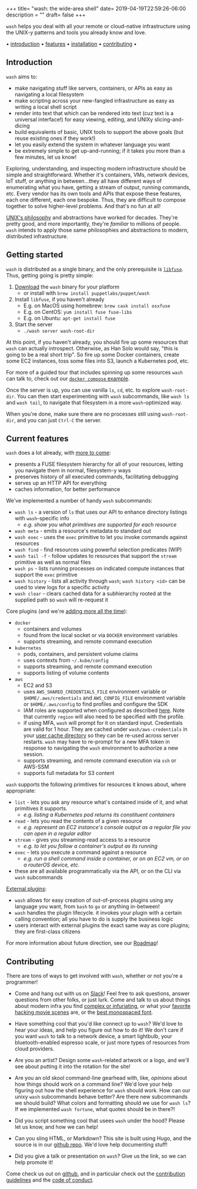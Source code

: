 +++
title= "wash: the wide-area shell"
date= 2019-04-19T22:59:26-06:00
description = ""
draft= false
+++

`wash` helps you deal with all your remote or cloud-native infrastructure using the UNIX-y patterns and tools you already know and love.

<div id="horizontalmenu">
    • <a href="#introduction">introduction</a>
    • <a href="#current-features">features</a>
    • <a href="#getting-started">installation</a>
    • <a href="#contributing">contributing</a>
    •
</div>

<script id="asciicast-245046" src="https://asciinema.org/a/245046.js" async></script>

## Introduction

`wash` aims to:

* make navigating stuff like servers, containers, or APIs as easy as navigating a local filesystem
* make scripting across your new-fangled infrastructure as easy as writing a local shell script
* render into text that which can be rendered into text (cuz text is a universal interface!) for easy viewing, editing, and UNIXy slicing-and-dicing
* build equivalents of basic, UNIX tools to support the above goals (but reuse existing ones if they work!)
* let you easily extend the system in whatever language you want
* be extremely simple to get up-and-running; if it takes you more than a few minutes, let us know!

Exploring, understanding, and inspecting modern infrastructure should be simple and straightforward. Whether it's containers, VMs, network devices, IoT stuff, or anything in between...they all have different ways of enumerating what you have, getting a stream of output, running commands, etc. Every vendor has its own tools and APIs that expose these features, each one different, each one bespoke. Thus, they are difficult to compose together to solve higher-level problems. And that's no fun at all!

[UNIX's philosophy](https://en.wikipedia.org/wiki/Unix_philosophy#Origin) and abstractions have worked for decades. They're pretty good, and more importantly, they're _familiar_ to millions of people. `wash` intends to apply those same philosophies and abstractions to modern, distributed infrastructure.

## Getting started

`wash` is distributed as a single binary, and the only prerequisite is [`libfuse`](https://github.com/libfuse/libfuse). Thus, getting going is pretty simple:

1. [Download](https://github.com/puppetlabs/wash/releases) the `wash` binary for your platform
   * or install with `brew install puppetlabs/puppet/wash`
2. Install `libfuse`, if you haven't already
   * E.g. on MacOS using homebrew: `brew cask install osxfuse`
   * E.g. on CentOS: `yum install fuse fuse-libs`
   * E.g. on Ubuntu: `apt-get install fuse`
3. Start the server
   * `./wash server wash-root-dir`

At this point, if you haven't already, you should fire up some resources that `wash` can actually introspect. Otherwise, as Han Solo would say, "this is going to be a real short trip". So fire up some Docker containers, create some EC2 instances, toss some files into S3, launch a Kubernetes pod, etc. 

For more of a guided tour that includes spinning up some resources `wash` can talk to, check out our [`docker compose` example](https://github.com/puppetlabs/wash#wash-by-example).

Once the server is up, you can use vanilla `ls`, `cd`, etc. to explore `wash-root-dir`. You can then start experimenting with `wash` subcommands, like `wash ls` and `wash tail`, to navigate that filesystem in a more `wash`-optimized way.

When you're done, make sure there are no processes still using `wash-root-dir`, and you can just `Ctrl-C` the server.

## Current features

`wash` does a lot already, with [more to come](https://github.com/puppetlabs/wash#roadmap):

* presents a FUSE filesystem hierarchy for all of your resources, letting you navigate them in normal, filesystem-y ways
* preserves history of all executed commands, facilitating debugging
* serves up an HTTP API for everything
* caches information, for better performance

We've implemented a number of handy `wash` subcommands:

* `wash ls` - a version of `ls` that uses our API to enhance directory listings with `wash`-specific info
  - _e.g. show you what primitives are supported for each resource_
* `wash meta` - emits a resource's metadata to standard out
* `wash exec` - uses the `exec` primitive to let you invoke commands against resources
* `wash find` - find resources using powerful selection predicates (WIP)
* `wash tail -f` - follow updates to resources that support the `stream` primitive as well as normal files
* `wash ps` - lists running processes on indicated compute instances that support the `exec` primitive
* `wash history` - lists all activity through `wash`; `wash history <id>` can be used to view logs for a specific activity
* `wash clear` - clears cached data for a subhierarchy rooted at the supplied path so `wash` will re-request it

Core plugins (and we're [adding more all the time](https://github.com/puppetlabs/wash#roadmap)):

* `docker`
  - containers and volumes
  - found from the local socket or via `DOCKER` environment variables
  - supports streaming, and remote command execution
* `kubernetes`
  - pods, containers, and persistent volume claims
  - uses contexts from `~/.kube/config`
  - supports streaming, and remote command execution
  - supports listing of volume contents
* `aws`
  - EC2 and S3
  - uses `AWS_SHARED_CREDENTIALS_FILE` environment variable or `$HOME/.aws/credentials` and `AWS_CONFIG_FILE` environment variable or `$HOME/.aws/config` to find profiles and configure the SDK
  - IAM roles are supported when configured as described [here](https://docs.aws.amazon.com/cli/latest/userguide/cli-configure-role.html). Note that currently `region` will also need to be specified with the profile.
  - if using MFA, `wash` will prompt for it on standard input. Credentials are valid for 1 hour. They are cached under `wash/aws-credentials` in your [user cache directory](#user-cache-directory) so they can be re-used across server restarts. `wash` may have to re-prompt for a new MFA token in response to navigating the `wash` environment to authorize a new session.
  - supports streaming, and remote command execution via `ssh` or AWS-SSM
  - supports full metadata for S3 content

`wash` supports the following primitives for resources it knows about, where appropriate:

* `list` - lets you ask any resource what's contained inside of it, and what primitives it supports. 
  - _e.g. listing a Kubernetes pod returns its constituent containers_
* `read` - lets you read the contents of a given resource
  - _e.g. represent an EC2 instance's console output as a regular file you can open in a regular editor_
* `stream` - gives you streaming-read access to a resource
  - _e.g. to let you follow a container's output as its running_
* `exec` - lets you execute a command against a resource
  - _e.g. run a shell command inside a container, or on an EC2 vm, or on a routerOS device, etc._
* these are all available programmatically via the API, or on the CLI via `wash` subcommands

[External plugins](https://github.com/puppetlabs/wash/tree/master/docs/external_plugins):

* `wash` allows for easy creation of out-of-process plugins using any language you want, from `bash` to `go` or anything in-between!
* `wash` handles the plugin lifecycle. it invokes your plugin with a certain calling convention; all you have to do is supply the business logic
* users interact with external plugins the exact same way as core plugins; they are first-class citizens

For more information about future direction, see our [Roadmap](https://github.com/puppetlabs/wash#roadmap)!

## Contributing

There are tons of ways to get involved with `wash`, whether or not you're a programmer!

- Come and hang out with us on [Slack](https://puppetcommunity.slack.com/app_redirect?channel=wash)! Feel free to ask questions, answer questions from other folks, or just lurk. Come and talk to us about things about modern infra you find [complex or infuriating](https://landscape.cncf.io/), or what your [favorite hacking movie scenes](https://www.youtube.com/watch?v=u1Ds9CeG-VY) are, or the [best monospaced font](https://fonts.google.com/specimen/Inconsolata). 

- Have something cool that you'd like connect up to `wash`? We'd love to hear your ideas, and help you figure out how to do it! We don't care if you want `wash` to talk to a network device, a smart lightbulb, your bluetooth-enabled espresso scale, or just more types of resources from cloud providers. 

- Are you an artist? Design some `wash`-related artwork or a logo, and we'll see about putting it into the rotation for the site!

- Are you an old skool command-line gearhead with, like, *opinions* about how things should work on a command line? We'd love your help figuring out how the shell experience for `wash` should work. How can our unixy `wash` subcommands behave better? Are there new subcommands we should build? What colors and formatting should we use for `wash ls`? If we implemented `wash fortune`, what quotes should be in there?!

- Did you script something cool that usees `wash` under the hood? Please let us know, and how we can help!

- Can you sling HTML, or Markdown? This site is built using Hugo, and the source is in our [github repo](https://github.com/puppetlabs/wash/tree/master/website). We'd love help documenting stuff!

- Did you give a talk or presentation on `wash`? Give us the link, so we can help promote it!

Come check us out on [github](https://github.com/puppetlabs/wash), and in particular check out the [contribution guidelines](https://github.com/puppetlabs/wash/blob/master/CONTRIBUTING.md) and the [code of conduct](https://github.com/puppetlabs/wash/blob/master/CODE_OF_CONDUCT.md).